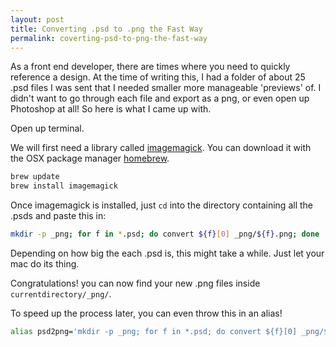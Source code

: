 ```yaml
---
layout: post
title: Converting .psd to .png the Fast Way
permalink: coverting-psd-to-png-the-fast-way
---
```


As a front end developer, there are times where you need to quickly reference a design. At the time of writing this, I had a folder of about 25 .psd files I was sent that I needed smaller more manageable 'previews' of. I didn't want to go through each file and export as a png, or even open up Photoshop at all! So here is what I came up with.

Open up terminal.

We will first need a library called [imagemagick](http://www.imagemagick.org/script/index.php). You can download it with the OSX package manager [homebrew](http://brew.sh/).

```sh
brew update
brew install imagemagick
```

Once imagemagick is installed, just `cd` into the directory containing all the .psds and paste this in:

```sh
mkdir -p _png; for f in *.psd; do convert ${f}[0] _png/${f}.png; done
```
Depending on how big the each .psd is, this might take a while. Just let your mac do its thing.

Congratulations! you can now find your new .png files inside `currentdirectory/_png/`.

To speed up the process later, you can even throw this in an alias!

```sh
alias psd2png='mkdir -p _png; for f in *.psd; do convert ${f}[0] _png/${f}.png; done'
```
